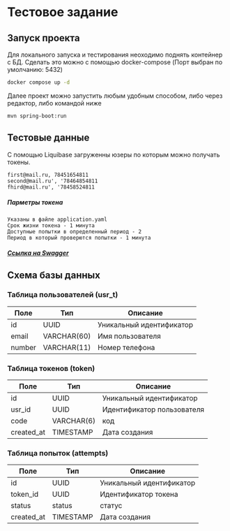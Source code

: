 # Тестовое задание

## Запуск проекта
Для локального запуска и тестирования неоходимо поднять контейнер с БД. Сделать это можно с помощью docker-compose 
(Порт выбран по умолчанию: 5432)

```bash
docker compose up -d
```

Далее проект можно запустить любым удобным способом, либо через редактор, либо командой ниже

```bash
mvn spring-boot:run
```

## Тестовые данные
 С помощью Liquibase загруженны юзеры по которым можно получать токены.

```
first@mail.ru, 78451654811    
second@mail.ru', '78464854811    
fhird@mail.ru', '78458524811
```

##### Парметры токена
```
Указаны в файле application.yaml
Срок жизни токена - 1 минута    
Доступные попытки в определенный период - 2    
Период в который проверются попытки - 1 минута    
```

##### [Ссылка на Swagger](http://localhost:8080/swagger-ui/index.html#/)
 
## Схема базы данных

### Таблица пользователей (usr_t)
| Поле   | Тип         | Описание                 |
|--------|-------------|--------------------------|
| id     | UUID        | Уникальный идентификатор |
| email  | VARCHAR(60) | Имя пользователя         |
| number | VARCHAR(11) | Номер телефона           |


### Таблица токенов (token)
| Поле       | Тип        | Описание                   |
|------------|------------|----------------------------|
| id         | UUID       | Уникальный идентификатор   |
| usr_id     | UUID       | Идентификатор пользователя |
| code       | VARCHAR(6) | код                        |
| created_at | TIMESTAMP  | Дата создания              |

### Таблица попыток (attempts)
| Поле       | Тип       | Описание                 |
|------------|-----------|--------------------------|
| id         | UUID      | Уникальный идентификатор |
| token_id   | UUID      | Идентификатор токена     |
| status     | status    | статус                   |
| created_at | TIMESTAMP | Дата создания            |